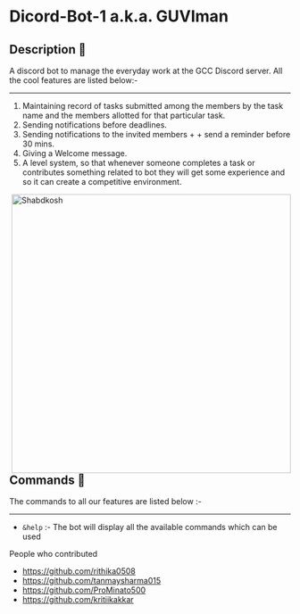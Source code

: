# Dicord-Bot-1 a.k.a. **GUVIman**
 
## Description 💭
A discord bot to manage the everyday work at the GCC Discord server. All the cool features are listed below:- 
***

1. Maintaining record of tasks submitted among the members by the task name and the members allotted for that particular task.
2. Sending notifications before deadlines.
3. Sending notifications to the invited members + +  send a reminder before 30 mins.
4. Giving a Welcome message.
5. A level system, so that whenever someone completes a task or contributes something related to bot they will get some experience and so it can create a competitive environment.

<a href="https://discord.com/api/oauth2/authorize?client_id=858522982322274374&permissions=8&scope=bot"><img align="right" width="500" height="500" title="Shabdkosh" src="https://github.com/Guvi-CodeCamp-SRM/Dicord-Bot-1/blob/main/Guviman_logo.png"/><a>

## Commands 👀
The commands to all our features are listed below :-
***

* `&help` :- The bot will display all the available commands which can be used 

People who contributed

* https://github.com/rithika0508
* https://github.com/tanmaysharma015
* https://github.com/ProMinato500
* https://github.com/kritiikakkar
